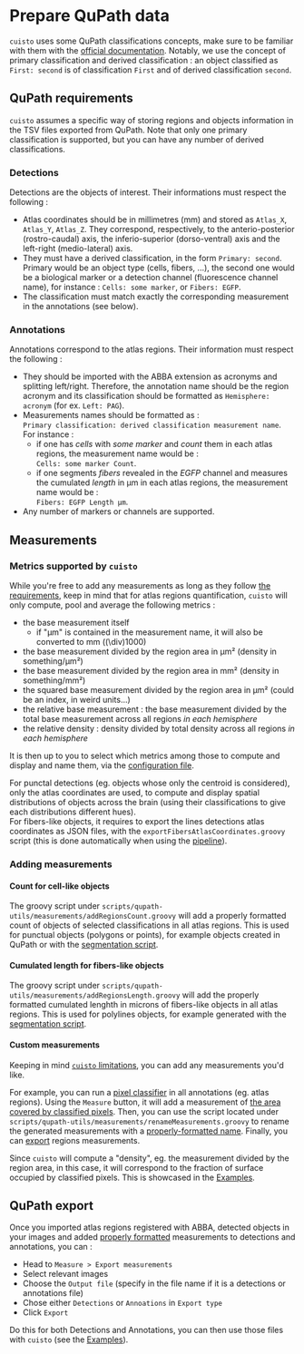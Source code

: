 # Prepare QuPath data

`cuisto` uses some QuPath classifications concepts, make sure to be familiar with them with the [official documentation](https://qupath.readthedocs.io/en/stable/docs/concepts/classifications.html#classifications-derived-classifications). Notably, we use the concept of primary classification and derived classification : an object classified as `First: second` is of classification `First` and of derived classification `second`.

## QuPath requirements
`cuisto` assumes a specific way of storing regions and objects information in the TSV files exported from QuPath. Note that only one primary classification is supported, but you can have any number of derived classifications.

### Detections
Detections are the objects of interest. Their informations must respect the following :

+ Atlas coordinates should be in millimetres (mm) and stored as `Atlas_X`, `Atlas_Y`, `Atlas_Z`. They correspond, respectively, to the anterio-posterior (rostro-caudal) axis, the inferio-superior (dorso-ventral) axis and the left-right (medio-lateral) axis.
+ They must have a derived classification, in the form `Primary: second`. Primary would be an object type (cells, fibers, ...), the second one would be a biological marker or a detection channel (fluorescence channel name), for instance : `Cells: some marker`, or `Fibers: EGFP`.
+ The classification must match exactly the corresponding measurement in the annotations (see below).

### Annotations
Annotations correspond to the atlas regions. Their information must respect the following :

+ They should be imported with the ABBA extension as acronyms and splitting left/right. Therefore, the annotation name should be the region acronym and its classification should be formatted as `Hemisphere: acronym` (for ex. `Left: PAG`).
+ Measurements names should be formatted as :  
`Primary classification: derived classification measurement name`.  
For instance :  
    + if one has *cells* with *some marker* and *count* them in each atlas regions, the measurement name would be :  
    `Cells: some marker Count`.
    + if one segments *fibers* revealed in the *EGFP* channel and measures the cumulated *length* in µm in each atlas regions, the measurement name would be :  
`Fibers: EGFP Length µm`.
+ Any number of markers or channels are supported.

## Measurements

### Metrics supported by `cuisto`
While you're free to add any measurements as long as they follow [the requirements](#qupath-requirements), keep in mind that for atlas regions quantification, `cuisto` will only compute, pool and average the following metrics :

- the base measurement itself
    - if "µm" is contained in the measurement name, it will also be converted to mm (\(\div\)1000)
- the base measurement divided by the region area in µm² (density in something/µm²)
- the base measurement divided by the region area in mm² (density in something/mm²)
- the squared base measurement divided by the region area in µm² (could be an index, in weird units...)
- the relative base measurement : the base measurement divided by the total base measurement across all regions *in each hemisphere*
- the relative density : density divided by total density across all regions *in each hemisphere*

It is then up to you to select which metrics among those to compute and display and name them, via the [configuration file](main-configuration-files.md#configtoml).

For punctal detections (eg. objects whose only the centroid is considered), only the atlas coordinates are used, to compute and display spatial distributions of objects across the brain (using their classifications to give each distributions different hues).  
For fibers-like objects, it requires to export the lines detections atlas coordinates as JSON files, with the `exportFibersAtlasCoordinates.groovy` script (this is done automatically when using the [pipeline](guide-pipeline.md)).

### Adding measurements
#### Count for cell-like objects
The groovy script under `scripts/qupath-utils/measurements/addRegionsCount.groovy` will add a properly formatted count of objects of selected classifications in all atlas regions. This is used for punctual objects (polygons or points), for example objects created in QuPath or with the [segmentation script](api-script-segment.md).

#### Cumulated length for fibers-like objects
The groovy script under `scripts/qupath-utils/measurements/addRegionsLength.groovy` will add the properly formatted cumulated lenghth in microns of fibers-like objects in all atlas regions. This is used for polylines objects, for example generated with the [segmentation script](api-script-segment.md).

#### Custom measurements
Keeping in mind [`cuisto` limitations](#metrics-supported-by-cuisto), you can add any measurements you'd like.

For example, you can run a [pixel classifier](https://qupath.readthedocs.io/en/stable/docs/tutorials/pixel_classification.html) in all annotations (eg. atlas regions). Using the `Measure` button, it will add a measurement of [the area covered by classified pixels](https://qupath.readthedocs.io/en/stable/docs/tutorials/measuring_areas.html#generating-results). Then, you can use the script located under `scripts/qupath-utils/measurements/renameMeasurements.groovy` to rename the generated measurements with a [properly-formatted name](#annotations). Finally, you can [export](#qupath-export) regions measurements.

Since `cuisto` will compute a "density", eg. the measurement divided by the region area, in this case, it will correspond to the fraction of surface occupied by classified pixels. This is showcased in the [Examples](demo_notebooks/fibers_coverage.ipynb).

## QuPath export
Once you imported atlas regions registered with ABBA, detected objects in your images and added [properly formatted](#qupath-requirements) measurements to detections and annotations, you can : 

+ Head to `Measure > Export measurements`
+ Select relevant images
+ Choose the `Output file` (specify in the file name if it is a detections or annotations file)
+ Chose either `Detections` or `Annoations` in `Export type`
+ Click `Export`

Do this for both Detections and Annotations, you can then use those files with `cuisto` (see the [Examples](main-using-notebooks.md)).

